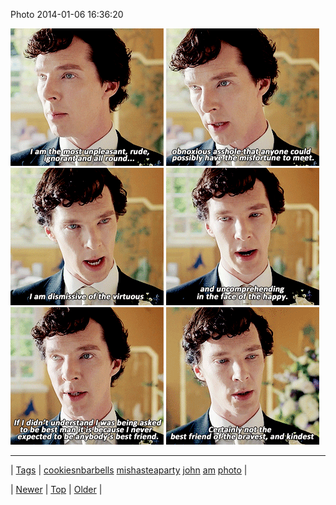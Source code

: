 <!--
title: Photo 2014-01-06 16
date: 2020-06-28T15:27:00.233Z
tags: cookiesnbarbells, mishasteaparty, john, am, photo
-->


Photo 2014-01-06 16:36:20

![](72449676796-0.gif)
![](72449676796-1.gif)
![](72449676796-2.gif)
![](72449676796-3.gif)
![](72449676796-4.gif)
![](72449676796-5.gif)

<!--BOTTOM-POST-NAVIGATION-->
---

| [Tags](tags.md) | [cookiesnbarbells](tag-cookiesnbarbells.md) [mishasteaparty](tag-mishasteaparty.md) [john](tag-john.md) [am](tag-am.md) [photo](tag-photo.md) |

| [Newer](72449483424.md) | [Top](index.md) | [Older](72449857237.md) |